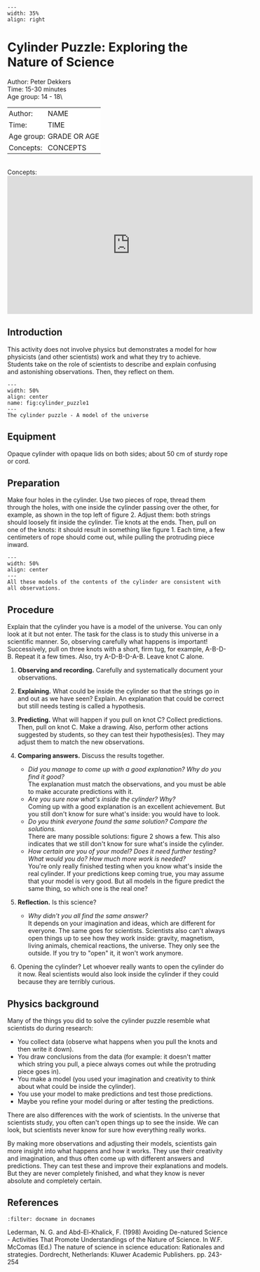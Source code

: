 ```{figure} ../../figures/ready.png
---
width: 35%
align: right
```


# Cylinder Puzzle: Exploring the Nature of Science

Author: Peter Dekkers     \
Time:	  15-30 minutes	\
Age group:	14 - 18\
<table style="width: 100%; border-collapse: collapse; border: none;">
    <tr style="background-color: white;"> 
        <td style="text-align: left; padding: 3px; border: none;">Author:</td>
        <td style="text-align: left; padding: 3px; border: none;">NAME</td>
    </tr>
    <tr style="background-color: white;">
        <td style="text-align: left; padding: 3px; border: none;">Time:</td>
        <td style="text-align: left; padding: 3px; border: none;">TIME</td>
    </tr>
    <tr style="background-color: white;">
        <td style="text-align: left; padding: 3px; border: none;">Age group:</td>
        <td style="text-align: left; padding: 3px; border: none;">GRADE OR AGE</td>
    </tr>
    <tr style="background-color: white;">
        <td style="text-align: left; padding: 3px; border: none;">Concepts:</td>
        <td style="text-align: left; padding: 3px; border: none;">CONCEPTS</td>
    </tr>
</table><br>
Concepts:	

<iframe width="560" height="315" src="https://www.youtube.com/embed/Pe9XzsuTeQ8?si=Op1m-3NHUNfRt31o" title="YouTube video player" frameborder="0" allow="accelerometer; autoplay; clipboard-write; encrypted-media; gyroscope; picture-in-picture; web-share" referrerpolicy="strict-origin-when-cross-origin" allowfullscreen></iframe>

## Introduction
This activity does not involve physics but demonstrates a model for how physicists (and other scientists) work and what they try to achieve. Students take on the role of scientists to describe and explain confusing and astonishing observations. Then, they reflect on them.

```{figure} demo70_figure1.jpg
---
width: 50%
align: center
name: fig:cylinder_puzzle1
---
The cylinder puzzle - A model of the universe
```

## Equipment
Opaque cylinder with opaque lids on both sides; about 50 cm of sturdy rope or cord.

## Preparation
Make four holes in the cylinder. Use two pieces of rope, thread them through the holes, with one inside the cylinder passing over the other, for example, as shown in the top left of figure 2. Adjust them: both strings should loosely fit inside the cylinder. Tie knots at the ends. Then, pull on one of the knots: it should result in something like figure 1. Each time, a few centimeters of rope should come out, while pulling the protruding piece inward.
```{figure} demo70_figure2.png
---
width: 50%
align: center
---
All these models of the contents of the cylinder are consistent with all observations.
```


## Procedure
Explain that the cylinder you have is a model of the universe. You can only look at it but not enter. The task for the class is to study this universe in a scientific manner. So, observing carefully what happens is important!
Successively, pull on three knots with a short, firm tug, for example, A-B-D-B. Repeat it a few times. Also, try A-D-B-D-A-B. Leave knot C alone.

1. **Observing and recording.** Carefully and systematically document your observations.
2. **Explaining.** What could be inside the cylinder so that the strings go in and out as we have seen? Explain. An explanation that could be correct but still needs testing is called a hypothesis.
3. **Predicting.** What will happen if you pull on knot C? Collect predictions. Then, pull on knot C. Make a drawing. Also, perform other actions suggested by students, so they can test their hypothesis(es). They may adjust them to match the new observations.
4. **Comparing answers.** Discuss the results together.
    - *Did you manage to come up with a good explanation? Why do you find it good?*\
   The explanation must match the observations, and you must be able to make accurate predictions with it.
    - *Are you sure now what's inside the cylinder? Why?*\
    Coming up with a good explanation is an excellent achievement. But you still don't know for sure what's inside: you would have to look.
    - *Do you think everyone found the same solution? Compare the solutions.*\
    There are many possible solutions: figure 2 shows a few. This also indicates that we still don't know for sure what's inside the cylinder.
    - *How certain are you of your model? Does it need further testing? What would you do? How much more work is needed?*\
    You're only really finished testing when you know what's inside the real cylinder. If your predictions keep coming true, you may assume that your model is very good. But all models in the figure predict the same thing, so which one is the real one?
5. **Reflection.** Is this science? 
    - *Why didn't you all find the same answer?*\
    It depends on your imagination and ideas, which are different for everyone. The same goes for scientists. Scientists also can't always open things up to see how they work inside: gravity, magnetism, living animals, chemical reactions, the universe. They only see the outside. If you try to "open" it, it won't work anymore.

6. Opening the cylinder? Let whoever really wants to open the cylinder do it now. Real scientists would also look inside the cylinder if they could because they are terribly curious.

## Physics background
Many of the things you did to solve the cylinder puzzle resemble what scientists do during research:
- You collect data (observe what happens when you pull the knots and then write it down).
- You draw conclusions from the data (for example: it doesn't matter which string you pull, a piece always comes out while the protruding piece goes in).
- You make a model (you used your imagination and creativity to think about what could be inside the cylinder).
- You use your model to make predictions and test those predictions.
- Maybe you refine your model during or after testing the predictions.

There are also differences with the work of scientists. In the universe that scientists study, you often can't open things up to see the inside. We can look, but scientists never know for sure how everything really works.

By making more observations and adjusting their models, scientists gain more insight into what happens and how it works. They use their creativity and imagination, and thus often come up with different answers and predictions. They can test these and improve their explanations and models. But they are never completely finished, and what they know is never absolute and completely certain.

## References
```{bibliography}
:filter: docname in docnames
```
Lederman, N. G. and Abd-El-Khalick, F. (1998) Avoiding De-natured Science - Activities That Promote Understandings of the Nature of Science. In W.F. McComas (Ed.) The nature of science in science education: Rationales and strategies. Dordrecht, Netherlands: Kluwer Academic Publishers. pp. 243-254
